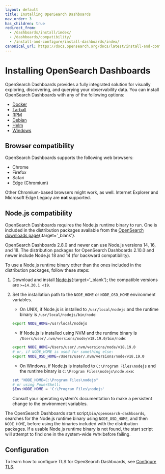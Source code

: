 ```yaml
---
layout: default
title: Installing OpenSearch Dashboards
nav_order: 3
has_children: true
redirect_from:
  - /dashboards/install/index/
  - /dashboards/compatibility/
  - /install-and-configure/install-dashboards/index/
canonical_url: https://docs.opensearch.org/docs/latest/install-and-configure/install-dashboards/index/
---
```


# Installing OpenSearch Dashboards

OpenSearch Dashboards provides a fully integrated solution for visually exploring, discovering, and querying your observability data. You can install OpenSearch Dashboards with any of the following options:

- [Docker]({{site.url}}{{site.baseurl}}/install-and-configure/install-dashboards/docker/)
- [Tarball]({{site.url}}{{site.baseurl}}/install-and-configure/install-dashboards/tar/)
- [RPM]({{site.url}}{{site.baseurl}}/install-and-configure/install-dashboards/rpm/)
- [Debian]({{site.url}}{{site.baseurl}}/install-and-configure/install-dashboards/debian/)
- [Helm]({{site.url}}{{site.baseurl}}/install-and-configure/install-dashboards/helm/)
- [Windows]({{site.url}}{{site.baseurl}}/install-and-configure/install-dashboards/windows/)

## Browser compatibility

OpenSearch Dashboards supports the following web browsers:

- Chrome
- Firefox
- Safari
- Edge (Chromium)

Other Chromium-based browsers might work, as well. Internet Explorer and Microsoft Edge Legacy are **not** supported.

## Node.js compatibility

OpenSearch Dashboards requires the Node.js runtime binary to run. One is included in the distribution packages available from the [OpenSearch downloads page](https://opensearch.org/downloads.html){:target='\_blank'}.

OpenSearch Dashboards 2.8.0 and newer can use Node.js versions 14, 16, and 18. The distribution packages for OpenSearch Dashboards 2.10.0 and newer include Node.js 18 and 14 (for backward compatibility). 

To use a Node.js runtime binary other than the ones included in the distribution packages, follow these steps:

1. Download and install [Node.js](https://nodejs.org/en/download){:target='\_blank'}; the compatible versions are `>=14.20.1 <19`.
2. Set the installation path to the `NODE_HOME` or `NODE_OSD_HOME` environment variables.
   
    - On UNIX, if Node.js is installed to `/usr/local/nodejs` and the runtime binary is `/usr/local/nodejs/bin/node`:
    ```bash
    export NODE_HOME=/usr/local/nodejs
   ```

    - If Node.js is installed using NVM and the runtime binary is `/Users/user/.nvm/versions/node/v18.19.0/bin/node`:
   ```bash
   export NODE_HOME=/Users/user/.nvm/versions/node/v18.19.0
   # or, if NODE_HOME is used for something else:
   export NODE_OSD_HOME=/Users/user/.nvm/versions/node/v18.19.0
   ```

    - On Windows, if Node.js is installed to `C:\Program Files\nodejs` and the runtime binary is `C:\Program Files\nodejs\node.exe`:
   ```powershell
   set "NODE_HOME=C:\Program Files\nodejs"
   # or using PowerShell:
   $Env:NODE_HOME = 'C:\Program Files\nodejs'
   ```

   Consult your operating system's documentation to make a persistent change to the environment variables.

The OpenSearch Dashboards start script,`bin/opensearch-dashboards`, searches for the Node.js runtime binary using `NODE_OSD_HOME`,
and then `NODE_HOME`, before using the binaries included with the distribution packages. If a usable Node.js runtime binary is not found, the start script will attempt to find one in the system-wide `PATH` before failing.

## Configuration

To learn how to configure TLS for OpenSearch Dashboards, see [Configure TLS]({{site.url}}{{site.baseurl}}/install-and-configure/install-dashboards/tls/).
